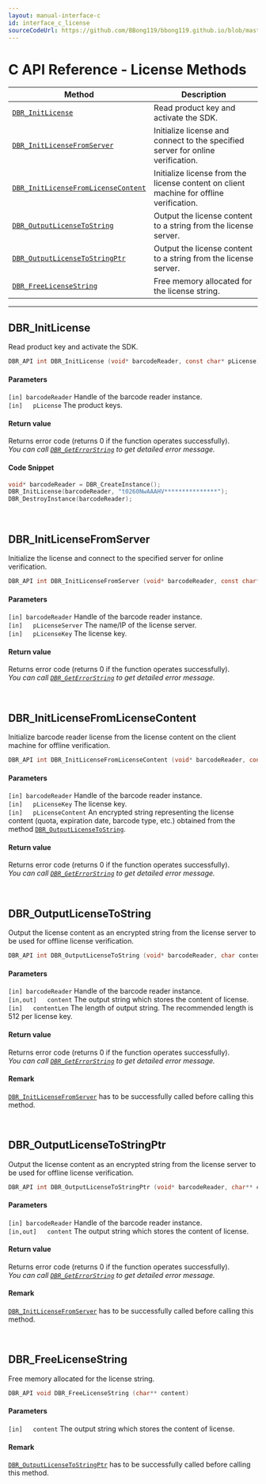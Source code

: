 ```yaml
---
layout: manual-interface-c
id: interface_c_license
sourceCodeUrl: https://github.com/BBong119/bbong119.github.io/blob/master/dbr-detailed-info/manual/interface/c-and-cpp/c/methods/license.md
---
```


# C API Reference - License Methods
  | Method               | Description |
  |----------------------|-------------|
  | [`DBR_InitLicense`](#dbr_initlicense) | Read product key and activate the SDK. |
  | [`DBR_InitLicenseFromServer`](#dbr_initlicensefromserver) | Initialize license and connect to the specified server for online verification. |
  | [`DBR_InitLicenseFromLicenseContent`](#dbr_initlicensefromlicensecontent) | Initialize license from the license content on client machine for offline verification. |
  | [`DBR_OutputLicenseToString`](#dbr_outputlicensetostring) | Output the license content to a string from the license server. |
  | [`DBR_OutputLicenseToStringPtr`](#dbr_outputlicensetostringptr) | Output the license content to a string from the license server. |
  | [`DBR_FreeLicenseString`](#dbr_freelicensestring) | Free memory allocated for the license string. |
  
  
  ---
  
  
  
  
  
## DBR_InitLicense
Read product key and activate the SDK.

```c
DBR_API int DBR_InitLicense (void* barcodeReader, const char* pLicense)
```   
   
#### Parameters
`[in] barcodeReader` Handle of the barcode reader instance.   
`[in]	pLicense` The product keys.

#### Return value
Returns error code (returns 0 if the function operates successfully).    
*You can call [`DBR_GetErrorString`](status-retrieval.md#DBR_GetErrorString) to get detailed error message.*

#### Code Snippet
```c
void* barcodeReader = DBR_CreateInstance();
DBR_InitLicense(barcodeReader, "t0260NwAAAHV***************");
DBR_DestroyInstance(barcodeReader);
```

&nbsp;





## DBR_InitLicenseFromServer
Initialize the license and connect to the specified server for online verification.

```c
DBR_API int DBR_InitLicenseFromServer (void* barcodeReader, const char* pLicenseServer, const char* pLicenseKey)
```   

#### Parameters
`[in] barcodeReader` Handle of the barcode reader instance.   
`[in]	pLicenseServer` The name/IP of the license server.  
`[in]	pLicenseKey` The license key.

#### Return value
Returns error code (returns 0 if the function operates successfully).    
*You can call [`DBR_GetErrorString`](status-retrieval.md#DBR_GetErrorString) to get detailed error message.*

&nbsp;





## DBR_InitLicenseFromLicenseContent
Initialize barcode reader license from the license content on the client machine for offline verification.

```c
DBR_API int DBR_InitLicenseFromLicenseContent (void* barcodeReader, const char* pLicenseKey, const char* pLicenseContent)	
```   
   
#### Parameters
`[in] barcodeReader` Handle of the barcode reader instance.  
`[in]	pLicenseKey`	The license key.  
`[in]	pLicenseContent`	An encrypted string representing the license content (quota, expiration date, barcode type, etc.) obtained from the method [`DBR_OutputLicenseToString`](#dbr_outputlicensetostring).

#### Return value
Returns error code (returns 0 if the function operates successfully).    
*You can call [`DBR_GetErrorString`](status-retrieval.md#DBR_GetErrorString) to get detailed error message.*

&nbsp;





## DBR_OutputLicenseToString
Output the license content as an encrypted string from the license server to be used for offline license verification.

```c
DBR_API int DBR_OutputLicenseToString (void* barcodeReader, char content[], int contentLen)
```   
   
#### Parameters
`[in] barcodeReader` Handle of the barcode reader instance.   
`[in,out]	content` The output string which stores the content of license.  
`[in]	contentLen` The length of output string. The recommended length is 512 per license key.

#### Return value
Returns error code (returns 0 if the function operates successfully).    
*You can call [`DBR_GetErrorString`](status-retrieval.md#DBR_GetErrorString) to get detailed error message.*

#### Remark
[`DBR_InitLicenseFromServer`](#dbr_initlicensefromserver) has to be successfully called before calling this method.

&nbsp;





## DBR_OutputLicenseToStringPtr
Output the license content as an encrypted string from the license server to be used for offline license verification.

```c
DBR_API int DBR_OutputLicenseToStringPtr (void* barcodeReader, char** content)
```   

   
#### Parameters
`[in] barcodeReader` Handle of the barcode reader instance.   
`[in,out]	content` The output string which stores the content of license.  

#### Return value
Returns error code (returns 0 if the function operates successfully).    
*You can call [`DBR_GetErrorString`](status-retrieval.md#DBR_GetErrorString) to get detailed error message.*

#### Remark
[`DBR_InitLicenseFromServer`](#dbr_initlicensefromserver) has to be successfully called before calling this method.

&nbsp;





## DBR_FreeLicenseString
Free memory allocated for the license string.

```c
DBR_API void DBR_FreeLicenseString (char** content)
```   
   
#### Parameters
`[in]	content` The output string which stores the content of license. 

#### Remark
[`DBR_OutputLicenseToStringPtr`](#dbr_outputlicensetostringptr) has to be successfully called before calling this method.

